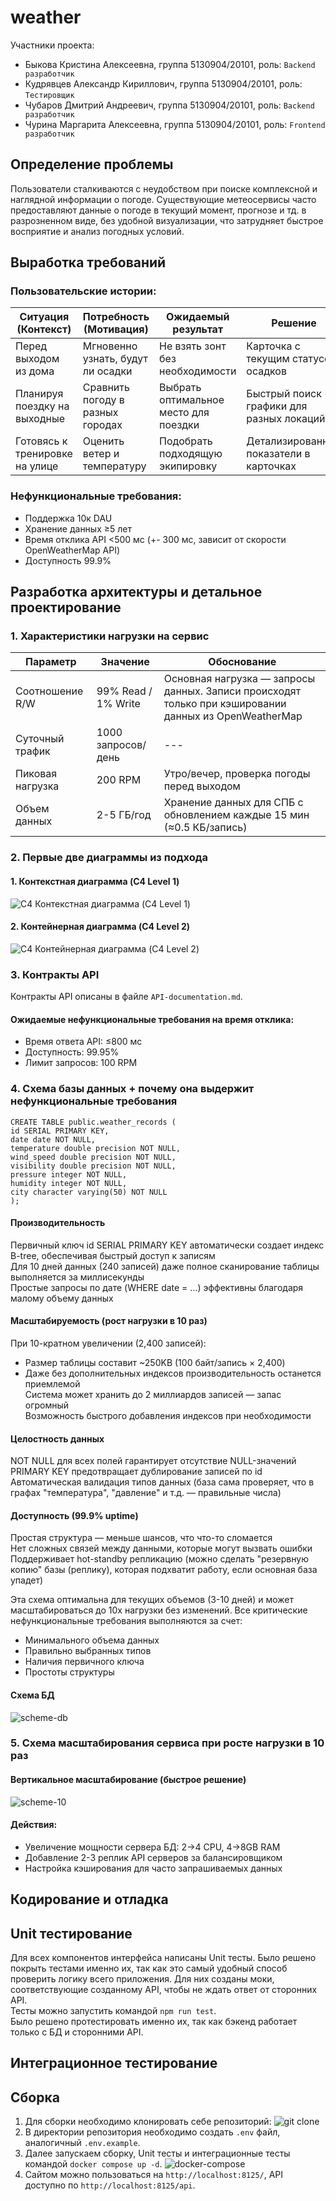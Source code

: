 # weather
Участники проекта:
- Быкова Кристина Алексеевна, группа 5130904/20101, роль: `Backend разработчик`
- Кудрявцев Александр Кириллович, группа 5130904/20101, роль: `Тестировщик`
- Чубаров Дмитрий Андреевич, группа 5130904/20101, роль: `Backend разработчик`
- Чурина Маргарита Алексеевна, группа 5130904/20101, роль: `Frontend разработчик`

## Определение проблемы
Пользователи сталкиваются с неудобством при поиске комплексной и наглядной информации о погоде. Существующие метеосервисы часто предоставляют данные о погоде в текущий момент, прогнозе и тд. в разрозненном виде, без удобной визуализации, что затрудняет быстрое восприятие и анализ погодных условий.

## Выработĸа требований
### Пользовательские истории:

| Ситуация (Контекст)         | Потребность (Мотивация)       | Ожидаемый результат                | Решение                              |
|-----------------------------|-------------------------------|------------------------------------|--------------------------------------|
| Перед выходом из дома        | Мгновенно узнать, будут ли осадки | Не взять зонт без необходимости    | Карточка с текущим статусом осадков  |
| Планируя поездку на выходные | Сравнить погоду в разных городах | Выбрать оптимальное место для поездки | Быстрый поиск + графики для разных локаций  |
| Готовясь к тренировке на улице | Оценить ветер и температуру   | Подобрать подходящую экипировку     | Детализированные показатели в карточках |

### Нефункциональные требования:

- Поддержка 10к DAU
- Хранение данных ≥5 лет
- Время отклика API <500 мс (+- 300 мс, зависит от скорости OpenWeatherMap API)
- Доступность 99.9%

## Разработĸа архитеĸтуры и детальное проеĸтирование

### 1. Характеристики нагрузки на сервис

| Параметр          | Значение             | Обоснование                                                                 |
|-------------------|----------------------|-----------------------------------------------------------------------------|
| Соотношение R/W   | 99% Read / 1% Write  | Основная нагрузка — запросы данных. Записи происходят только при кэшировании данных из OpenWeatherMap |
| Суточный трафик   | 1000 запросов/день | ---                                       |
| Пиковая нагрузка  | 200 RPM              | Утро/вечер, проверка погоды перед выходом                                   |
| Объем данных      | 2-5 ГБ/год         | Хранение данных для СПБ с обновлением каждые 15 мин (≈0.5 КБ/запись) |

### 2. Первые две диаграммы из подхода
#### 1. Контекстная диаграмма (C4 Level 1)
![C4 Контекстная диаграмма (C4 Level 1)](./diagrams/c4-1.drawio.png)
#### 2. Контейнерная диаграмма (C4 Level 2)
![C4 Контейнерная диаграмма (C4 Level 2)](./diagrams/c4-2.drawio.png)

### 3. Контраĸты API
Контраĸты API описаны в файле `API-documentation.md`.

#### Ожидаемые нефунĸциональные требования на время отĸлиĸа:
- Время ответа API: ≤800 мс
- Доступность: 99.95%
- Лимит запросов: 100 RPM

### 4. Схема базы данных + почему она выдержит нефунĸциональные требования

```
CREATE TABLE public.weather_records (
id SERIAL PRIMARY KEY,
date date NOT NULL,
temperature double precision NOT NULL,
wind_speed double precision NOT NULL,
visibility double precision NOT NULL,
pressure integer NOT NULL,
humidity integer NOT NULL,
city character varying(50) NOT NULL
);
```

#### Производительность
Первичный ключ id SERIAL PRIMARY KEY автоматически создает индекс B-tree, обеспечивая быстрый доступ к записям  
Для 10 дней данных (240 записей) даже полное сканирование таблицы выполняется за миллисекунды  
Простые запросы по дате (WHERE date = ...) эффективны благодаря малому объему данных  

#### Масштабируемость (рост нагрузки в 10 раз)
При 10-кратном увеличении (2,400 записей):  
- Размер таблицы составит ~250KB (100 байт/запись × 2,400)  
- Даже без дополнительных индексов производительность останется приемлемой  
Система может хранить до 2 миллиардов записей — запас огромный  
Возможность быстрого добавления индексов при необходимости

#### Целостность данных
NOT NULL для всех полей гарантирует отсутствие NULL-значений  
PRIMARY KEY предотвращает дублирование записей по id  
Автоматическая валидация типов данных (база сама проверяет, что в графах "температура", "давление" и т.д. — правильные числа)  

#### Доступность (99.9% uptime)
Простая структура — меньше шансов, что что-то сломается  
Нет сложных связей между данными, которые могут вызвать ошибки  
Поддерживает hot-standby репликацию (можно сделать "резервную копию" базы (реплику), которая подхватит работу, если основная база упадет)
    
Эта схема оптимальна для текущих объемов (3-10 дней) и может масштабироваться до 10x нагрузки без изменений. Все критические нефункциональные требования выполняются за счет:
- Минимального объема данных
- Правильно выбранных типов
- Наличия первичного ключа
- Простоты структуры
    
#### Схема БД
![scheme-db](./diagrams/scheme-db.jpg)
    
### 5. Схема масштабирования сервиса при росте нагрузĸи в 10 раз

#### Вертикальное масштабирование (быстрое решение)
![scheme-10](./diagrams/scheme-10.png)

#### Действия:

- Увеличение мощности сервера БД: 2→4 CPU, 4→8GB RAM
- Добавление 2-3 реплик API серверов за балансировщиком
- Настройка кэширования для часто запрашиваемых данных

## Кодирование и отладĸа
## Unit тестирование
Для всех компонентов интерфейса написаны Unit тесты. Было решено покрыть тестами именно их, так как это самый удобный способ проверить логику всего приложения.
Для них созданы моки, соответствующие созданному API, чтобы не ждать ответ от сторонних API.  
Тесты можно запустить командой `npm run test`.  
Было решено протестировать именно их, так как бэкенд работает только с БД и сторонними API.
## Интеграционное тестирование
## Сборĸа
1. Для сборки необходимо клонировать себе репозиторий:
![git clone](./diagrams/git-clone.jpg)
2. В директории репозитория необходимо создать `.env` файл, аналогичный `.env.example`.
3. Далее запускаем сборку, Unit тесты и интеграционные тесты командой `docker compose up -d`.
![docker-compose](./diagrams/docker-compose.jpg)
4. Сайтом можно пользоваться на `http://localhost:8125/`,
API доступно по `http://localhost:8125/api`.
